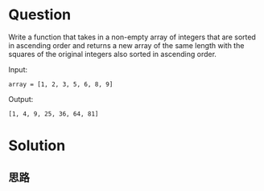 # Question
> 
  Write a function that takes in a non-empty array of integers that are sorted
  in ascending order and returns a new array of the same length with the squares
  of the original integers also sorted in ascending order.

Input:
```
array = [1, 2, 3, 5, 6, 8, 9]
```

Output:
```
[1, 4, 9, 25, 36, 64, 81]
```
# Solution
## 思路

